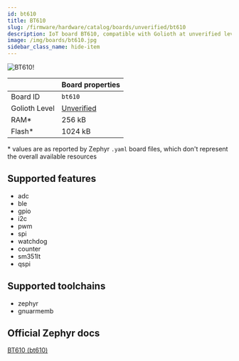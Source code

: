 ```yaml
---
id: bt610
title: BT610
slug: /firmware/hardware/catalog/boards/unverified/bt610
description: IoT board BT610, compatible with Golioth at unverified level.
image: /img/boards/bt610.jpg
sidebar_class_name: hide-item
---
```


[//]: # (This is an auto-generated file, do not edit! Changes to it will be lost upon re-generation)

![BT610!](/img/boards/bt610.jpg "BT610")

|                | Board properties     |
| -------------  | -------------------- |
| Board ID       | `bt610` |
| Golioth Level  | [Unverified](/firmware/hardware#unverified-boards) |
| RAM*           | 256 kB |
| Flash*         | 1024 kB |

\* values are as reported by Zephyr `.yaml` board files, which don't represent the overall available resources



## Supported features

* adc
* ble
* gpio
* i2c
* pwm
* spi
* watchdog
* counter
* sm351lt
* qspi

## Supported toolchains

* zephyr
* gnuarmemb

## Official Zephyr docs

[BT610 (bt610)](https://docs.zephyrproject.org/latest/boards/ezurio/bt610/doc/index.html)
